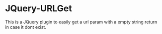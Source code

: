 # JQuery-URLGet
This is a JQuery plugin to easily get a url param with a empty string return in case it dont exist.
